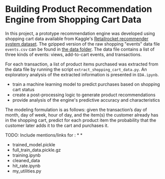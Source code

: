 # Building Product Recommendation Engine from Shopping Cart Data

In this project, a prototype recommendation engine was developed using shopping cart data available from Kaggle's [Retailrocket recommender system dataset](https://www.kaggle.com/datasets/retailrocket/ecommerce-dataset?select=events.csv).  The gzipped version of the raw shopping "events" data file `events.csv` can be found in [the data folder](data).  The data file contains a list of three kinds of events: views, add-to-cart events, and transactions.

For each transaction, a list of product items purchased was extracted from the data file by running the script `extract_shopping_cart_data.py`.  An exploratory analysis of the extracted information is presented in `EDA.ipynb`.  
* train a machine learning model to predict purchases based on shopping cart status
* create a post-processing logic to generate product recommendations
* provide analysis of the engine's predictive accuracy and characteristics


The modeling formulation is as follows: given the transaction’s day of month, day of week, hour of day, and the item(s) the customer already has in the shopping cart, predict for each product item the probability that the customer later adds it to the cart and purchases it.


TODO: Include mentions/links for :
* 
* 
* trained_model.pickle
*	full_train_data.pickle.gz
* training.ipynb
* cleaned_data
* hit_rate.ipynb
* my_utilities.py
